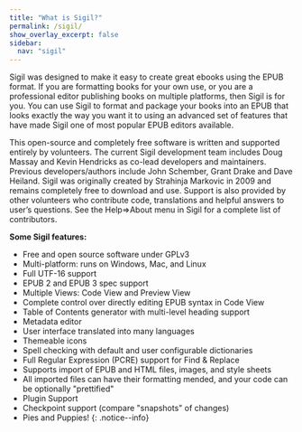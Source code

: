 ```yaml
---
title: "What is Sigil?"
permalink: /sigil/
show_overlay_excerpt: false
sidebar:
  nav: "sigil"
---
```


Sigil was designed to make it easy to create great ebooks using the EPUB format. If you are formatting books for your own use, or you are a professional editor publishing books on multiple platforms, then Sigil is for you. You can use Sigil to format and package your books into an EPUB that looks exactly the way you want it to using an advanced set of features that have made Sigil one of most popular EPUB editors available.

This open-source and completely free software is written and supported entirely by volunteers. The current Sigil development team includes Doug Massay and Kevin Hendricks as co-lead developers and maintainers. Previous developers/authors include John Schember, Grant Drake and Dave Heiland. Sigil was originally created by Strahinja Markovic in 2009 and remains completely free to download and use. Support is also provided by other volunteers who contribute code, translations and helpful answers to user’s questions. See the Help=>About menu in Sigil for a complete list of contributors.

__Some Sigil features:__

- Free and open source software under GPLv3
- Multi-platform: runs on Windows, Mac, and Linux
- Full UTF-16 support
- EPUB 2 and EPUB 3 spec support
- Multiple Views: Code View and Preview View
- Complete control over directly editing EPUB syntax in Code View
- Table of Contents generator with multi-level heading support
- Metadata editor
- User interface translated into many languages
- Themeable icons
- Spell checking with default and user configurable dictionaries
- Full Regular Expression (PCRE) support for Find &amp; Replace
- Supports import of EPUB and HTML files, images, and style sheets
- All imported files can have their formatting mended, and your code can be optionally "prettified"
- Plugin Support
- Checkpoint support (compare "snapshots" of changes)
- Pies and Puppies!
{: .notice--info}
